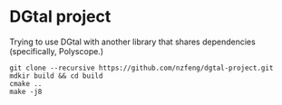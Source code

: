 # DGtal project

Trying to use DGtal with another library that shares dependencies (specifically, Polyscope.)

```
git clone --recursive https://github.com/nzfeng/dgtal-project.git
mdkir build && cd build
cmake ..
make -j8
```